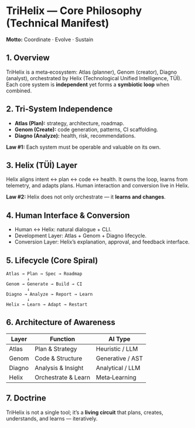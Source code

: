 # TriHelix — Core Philosophy (Technical Manifest)

**Motto:** Coordinate · Evolve · Sustain

## 1. Overview
TriHelix is a meta‑ecosystem: Atlas (planner), Genom (creator), Diagno (analyst), orchestrated by Helix (Technological Unified Intelligence, TÜİ). Each core system is **independent** yet forms a **symbiotic loop** when combined.

## 2. Tri‑System Independence
- **Atlas (Plan):** strategy, architecture, roadmap.
- **Genom (Create):** code generation, patterns, CI scaffolding.
- **Diagno (Analyze):** health, risk, recommendations.

**Law #1:** Each system must be operable and valuable on its own.

## 3. Helix (TÜİ) Layer
Helix aligns intent ↔ plan ↔ code ↔ health. It owns the loop, learns from telemetry, and adapts plans. Human interaction and conversion live in Helix.

**Law #2:** Helix does not only orchestrate — it **learns and changes**.

## 4. Human Interface & Conversion
- Human ↔ Helix: natural dialogue + CLI.
- Development Layer: Atlas + Genom + Diagno lifecycle.
- Conversion Layer: Helix’s explanation, approval, and feedback interface.

## 5. Lifecycle (Core Spiral)
```
Atlas → Plan → Spec → Roadmap
        ↓
Genom → Generate → Build → CI
        ↓
Diagno → Analyze → Report → Learn
        ↓
Helix → Learn → Adapt → Restart
```

## 6. Architecture of Awareness
| Layer  | Function            | AI Type           |
|------- |---------------------|-------------------|
| Atlas  | Plan & Strategy     | Heuristic / LLM   |
| Genom  | Code & Structure    | Generative / AST  |
| Diagno | Analysis & Insight  | Analytical / LLM  |
| Helix  | Orchestrate & Learn | Meta‑Learning     |

## 7. Doctrine
TriHelix is not a single tool; it’s a **living circuit** that plans, creates, understands, and learns — iteratively.
